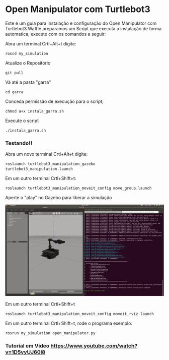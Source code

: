 # Open Manipulator com Turtlebot3

Este é um guia para instalação e configuração do Open Manipulator com Turtlebot3 Waffle
preparamos um Script que executa a instalação de forma automatica, execute com os comandos a seguir:


Abra um terminal Crtl+Alt+t digite:

    roscd my_simulation
    
Atualize o Repositório

    git pull

Vá até a pasta "garra"
    
    cd garra

Conceda permissão de execução para o script;

    chmod a+x instala_garra.sh

Execute o script
    
    ./instala_garra.sh
  


### Testando!!


Abra um novo terminal Crtl+Alt+t digite:

    roslaunch turtlebot3_manipulation_gazebo turtlebot3_manipulation.launch
    
Em um outro terminal Crtl+Shift+t:

    roslaunch turtlebot3_manipulation_moveit_config move_group.launch
    
Aperte o "play" no Gazebo para liberar a simulação

 ![aperte o play](play.png)
 
    
Em um outro terminal Crtl+Shift+t

    roslaunch turtlebot3_manipulation_moveit_config moveit_rviz.launch
    
  
 Em um outro terminal Crtl+Shift+t, rode o programa exemplo:

    rosrun my_simulation open_manipulator.py 
    
    
 
 ### Tutorial em Video https://www.youtube.com/watch?v=1D5vyUJ60l8 
 
 

    
